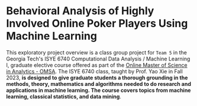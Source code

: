 # Behavioral Analysis of Highly Involved Online Poker Players Using Machine Learning

This exploratory project overview is a class group project for `Team 5` in the Georgia Tech's ISYE 6740 Computational Data Analysis / Machine Learning I, graduate elective course offered as part of the [Online Master of Science in Analytics - OMSA](https://pe.gatech.edu/degrees/analytics). The ISYE 6740 class, taught by Prof. Yao Xie in Fall 2023, **is designed to give graduate students a thorough grounding in the methods, theory, mathematics and algorithms needed to do research and applications in machine learning. The course covers topics from machine learning, classical statistics, and data mining**.
